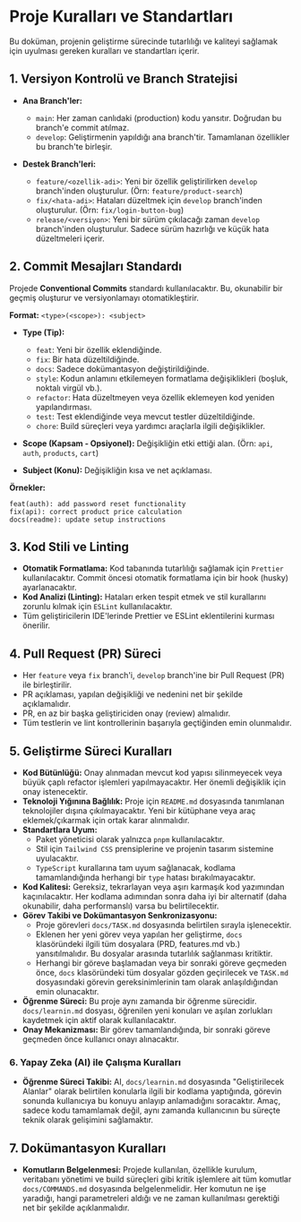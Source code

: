 # Proje Kuralları ve Standartları

Bu doküman, projenin geliştirme sürecinde tutarlılığı ve kaliteyi sağlamak için uyulması gereken kuralları ve standartları içerir.

## 1. Versiyon Kontrolü ve Branch Stratejisi

- **Ana Branch'ler:**
    - `main`: Her zaman canlıdaki (production) kodu yansıtır. Doğrudan bu branch'e commit atılmaz.
    - `develop`: Geliştirmenin yapıldığı ana branch'tir. Tamamlanan özellikler bu branch'te birleşir.

- **Destek Branch'leri:**
    - `feature/<ozellik-adi>`: Yeni bir özellik geliştirilirken `develop` branch'inden oluşturulur. (Örn: `feature/product-search`)
    - `fix/<hata-adi>`: Hataları düzeltmek için `develop` branch'inden oluşturulur. (Örn: `fix/login-button-bug`)
    - `release/<versiyon>`: Yeni bir sürüm çıkılacağı zaman `develop` branch'inden oluşturulur. Sadece sürüm hazırlığı ve küçük hata düzeltmeleri içerir.

## 2. Commit Mesajları Standardı

Projede **Conventional Commits** standardı kullanılacaktır. Bu, okunabilir bir geçmiş oluşturur ve versiyonlamayı otomatikleştirir.

**Format:** `<type>(<scope>): <subject>`

- **Type (Tip):**
    - `feat`: Yeni bir özellik eklendiğinde.
    - `fix`: Bir hata düzeltildiğinde.
    - `docs`: Sadece dokümantasyon değiştirildiğinde.
    - `style`: Kodun anlamını etkilemeyen formatlama değişiklikleri (boşluk, noktalı virgül vb.).
    - `refactor`: Hata düzeltmeyen veya özellik eklemeyen kod yeniden yapılandırması.
    - `test`: Test eklendiğinde veya mevcut testler düzeltildiğinde.
    - `chore`: Build süreçleri veya yardımcı araçlarla ilgili değişiklikler.

- **Scope (Kapsam - Opsiyonel):** Değişikliğin etki ettiği alan. (Örn: `api`, `auth`, `products`, `cart`)
- **Subject (Konu):** Değişikliğin kısa ve net açıklaması.

**Örnekler:**
```
feat(auth): add password reset functionality
fix(api): correct product price calculation
docs(readme): update setup instructions
```

## 3. Kod Stili ve Linting

- **Otomatik Formatlama:** Kod tabanında tutarlılığı sağlamak için `Prettier` kullanılacaktır. Commit öncesi otomatik formatlama için bir hook (husky) ayarlanacaktır.
- **Kod Analizi (Linting):** Hataları erken tespit etmek ve stil kurallarını zorunlu kılmak için `ESLint` kullanılacaktır.
- Tüm geliştiricilerin IDE'lerinde Prettier ve ESLint eklentilerini kurması önerilir.

## 4. Pull Request (PR) Süreci

- Her `feature` veya `fix` branch'i, `develop` branch'ine bir Pull Request (PR) ile birleştirilir.
- PR açıklaması, yapılan değişikliği ve nedenini net bir şekilde açıklamalıdır.
- PR, en az bir başka geliştiriciden onay (review) almalıdır.
- Tüm testlerin ve lint kontrollerinin başarıyla geçtiğinden emin olunmalıdır.

## 5. Geliştirme Süreci Kuralları

- **Kod Bütünlüğü:** Onay alınmadan mevcut kod yapısı silinmeyecek veya büyük çaplı refactor işlemleri yapılmayacaktır. Her önemli değişiklik için onay istenecektir.
- **Teknoloji Yığınına Bağlılık:** Proje için `README.md` dosyasında tanımlanan teknolojiler dışına çıkılmayacaktır. Yeni bir kütüphane veya araç eklemek/çıkarmak için ortak karar alınmalıdır.
- **Standartlara Uyum:**
    - Paket yöneticisi olarak yalnızca `pnpm` kullanılacaktır.
    - Stil için `Tailwind CSS` prensiplerine ve projenin tasarım sistemine uyulacaktır.
    - `TypeScript` kurallarına tam uyum sağlanacak, kodlama tamamlandığında herhangi bir `type` hatası bırakılmayacaktır.
- **Kod Kalitesi:** Gereksiz, tekrarlayan veya aşırı karmaşık kod yazımından kaçınılacaktır. Her kodlama adımından sonra daha iyi bir alternatif (daha okunabilir, daha performanslı) varsa bu belirtilecektir.
- **Görev Takibi ve Dokümantasyon Senkronizasyonu:**
    - Proje görevleri `docs/TASK.md` dosyasında belirtilen sırayla işlenecektir.
    - Eklenen her yeni görev veya yapılan her geliştirme, `docs` klasöründeki ilgili tüm dosyalara (PRD, features.md vb.) yansıtılmalıdır. Bu dosyalar arasında tutarlılık sağlanması kritiktir.
    - Herhangi bir göreve başlamadan veya bir sonraki göreve geçmeden önce, `docs` klasöründeki tüm dosyalar gözden geçirilecek ve `TASK.md` dosyasındaki görevin gereksinimlerinin tam olarak anlaşıldığından emin olunacaktır.
- **Öğrenme Süreci:** Bu proje aynı zamanda bir öğrenme sürecidir. `docs/learnin.md` dosyası, öğrenilen yeni konuları ve aşılan zorlukları kaydetmek için aktif olarak kullanılacaktır.
- **Onay Mekanizması:** Bir görev tamamlandığında, bir sonraki göreve geçmeden önce kullanıcı onayı alınacaktır.

### 6. Yapay Zeka (AI) ile Çalışma Kuralları

- **Öğrenme Süreci Takibi:** AI, `docs/learnin.md` dosyasında "Geliştirilecek Alanlar" olarak belirtilen konularla ilgili bir kodlama yaptığında, görevin sonunda kullanıcıya bu konuyu anlayıp anlamadığını soracaktır. Amaç, sadece kodu tamamlamak değil, aynı zamanda kullanıcının bu süreçte teknik olarak gelişimini sağlamaktır.

## 7. Dokümantasyon Kuralları

- **Komutların Belgelenmesi:** Projede kullanılan, özellikle kurulum, veritabanı yönetimi ve build süreçleri gibi kritik işlemlere ait tüm komutlar `docs/COMMANDS.md` dosyasında belgelenmelidir. Her komutun ne işe yaradığı, hangi parametreleri aldığı ve ne zaman kullanılması gerektiği net bir şekilde açıklanmalıdır.
